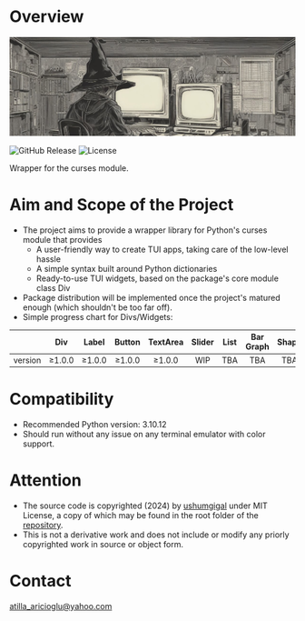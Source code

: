 Overview
========
<img src="https://raw.githubusercontent.com/ushumgigal/noroi/main/noroi.png" />

![GitHub Release](https://img.shields.io/github/v/release/ushumgigal/noroi?display_name=release&style=plastic)
![License](https://img.shields.io/badge/license-MIT-aquamarine?style=plastic)

Wrapper for the curses module.

Aim and Scope of the Project
============================
- The project aims to provide a wrapper library for Python's curses module that provides
  - A user-friendly way to create TUI apps, taking care of the low-level hassle
  - A simple syntax built around Python dictionaries
  - Ready-to-use TUI widgets, based on the package's core module class Div
- Package distribution will be implemented once the project's matured enough (which shouldn't be too far off).
- Simple progress chart for Divs/Widgets:

|           |  Div   |  Label | Button | TextArea |  Slider  | List | Bar Graph | Shape | Digital Clock |
|:---------:|:------:|:------:|:------:|:--------:|:--------:|:----:|:---------:|:-----:|:-------------:|
|  version  | ≥1.0.0 | ≥1.0.0 | ≥1.0.0 |  ≥1.0.0  |    WIP   | TBA  |    TBA    | TBA   |     TBA       |


Compatibility
=============
- Recommended Python version: 3.10.12
- Should run without any issue on any terminal emulator with color support.

Attention
=========
- The source code is copyrighted (2024) by [ushumgigal](https://github.com/ushumgigal) under MIT License, a copy of which may be found in the root folder of the [repository](https://github.com/ushumgigal/noroi).
- This is not a derivative work and does not include or modify any priorly copyrighted work in source or object form.

Contact
=======
atilla_aricioglu@yahoo.com
